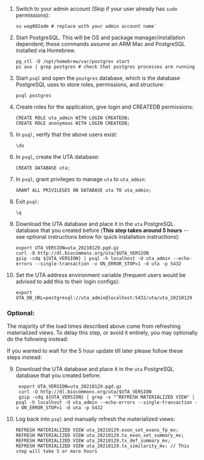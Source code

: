 1.  Switch to your admin account (Skip if your user already has `sudo` permissions):

        su wag002adm # replace with your admin account name`

2.  Start PostgreSQL. This will be OS and package manager/installation dependent; these commands assume an ARM Mac and PostgreSQL installed via Homebrew.

        pg_ctl -D /opt/homebrew/var/postgres start
        ps aux | grep postgres # check that postgres processes are running

3.  Start `psql` and open the `postgres` database, which is the database PostgreSQL uses to store roles, permissions, and structure:

        psql postgres

4.  Create roles for the application, give login and CREATEDB permissions:

        CREATE ROLE uta_admin WITH LOGIN CREATEDB;
        CREATE ROLE anonymous WITH LOGIN CREATEDB;

5.  In `psql`, verify that the above users exist:

        \du

6.  In `psql`, create the UTA database:

        CREATE DATABASE uta;

7.  In `psql`, grant privileges to manage `uta` to `uta_admin`:

        GRANT ALL PRIVILEGES ON DATABASE uta TO uta_admin;

8.  Exit `psql`:

        \q

9.  Download the UTA database and place it in the `uta` PostgreSQL database that you created before (**This step takes around 5 hours** -- see optional instructions below for quick installation instructions):

        export UTA_VERSION=uta_20210129.pgd.gz
        curl -O http://dl.biocommons.org/uta/$UTA_VERSION
        gzip -cdq ${UTA_VERSION} | psql -h localhost -U uta_admin --echo-errors --single-transaction -v ON_ERROR_STOP=1 -d uta -p 5432

10. Set the UTA address environment variable (frequent users would be advised to add this to their login configs):

        export UTA_DB_URL=postgresql://uta_admin@localhost:5432/uta/uta_20210129

### Optional:

The majority of the load times described above come from refreshing materialized views. To delay this step, or avoid it entirely, you may optionally do the following instead:

If you wanted to wait for the 5 hour update till later please follow these steps instead:

9. Download the UTA database and place it in the `uta` PostgreSQL database that you created before:

        export UTA_VERSION=uta_20210129.pgd.gz
        curl -O http://dl.biocommons.org/uta/$UTA_VERSION
        gzip -cdq ${UTA_VERSION} | grep -v "^REFRESH MATERIALIZED VIEW" | psql -h localhost -U uta_admin --echo-errors --single-transaction -v ON_ERROR_STOP=1 -d uta -p 5432

10. Log back into `psql` and manually refresh the materialized views:

        REFRESH MATERIALIZED VIEW uta_20210129.exon_set_exons_fp_mv;
        REFRESH MATERIALIZED VIEW uta_20210129.tx_exon_set_summary_mv;
        REFRESH MATERIALIZED VIEW uta_20210129.tx_def_summary_mv;
        REFRESH MATERIALIZED VIEW uta_20210129.tx_similarity_mv; // This step will take 5 or more hours

